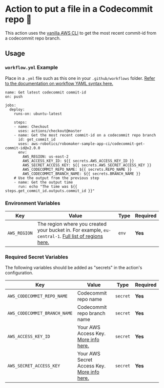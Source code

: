 # Action to put a file in a Codecommit repo 🔄

This action uses the [vanilla AWS CLI](https://docs.aws.amazon.com/cli/index.html) to get the most recent commit-id from a codecommit repo branch.


## Usage

### `workflow.yml` Example

Place in a `.yml` file such as this one in your `.github/workflows` folder. [Refer to the documentation on workflow YAML syntax here.](https://help.github.com/en/articles/workflow-syntax-for-github-actions)

```
name: Get latest codecommit commit-id
on: push

jobs:
  deploy:
    runs-on: ubuntu-latest

    steps:
    - name: Checkout
      uses: actions/checkout@master
    - name: Get the most recent commit-id on a codecommit repo branch
      id: get_commit_id
      uses: aws-robotics/robomaker-sample-app-ci/codecommit-get-commit-id@v2.0.0
      env:
        AWS_REGION: us-east-2
        AWS_ACCESS_KEY_ID: ${{ secrets.AWS_ACCESS_KEY_ID }}
        AWS_SECRET_ACCESS_KEY: ${{ secrets.AWS_SECRET_ACCESS_KEY }}
        AWS_CODECOMMIT_REPO_NAME: ${{ secrets.REPO_NAME }}
        AWS_CODECOMMIT_BRANCH_NAME: ${{ secrets.BRANCH_NAME }}
    # Use the output from the previous step
    - name: Get the output time
      run: echo "The time was ${{ steps.get_commit_id.outputs.commit_id }}"
```


### Environment Variables

| Key | Value | Type | Required |
| ------------- | ------------- | ------------- | ------------- |
| `AWS_REGION` | The region where you created your bucket in. For example, `eu-central-1`. [Full list of regions here.](https://docs.aws.amazon.com/AWSEC2/latest/UserGuide/using-regions-availability-zones.html#concepts-available-regions) | `env` | **Yes** |



### Required Secret Variables

The following variables should be added as "secrets" in the action's configuration.

| Key | Value | Type | Required |
| ------------- | ------------- | ------------- | ------------- |
| `AWS_CODECOMMIT_REPO_NAME` | Codecommit repo name | `secret` | **Yes** |
| `AWS_CODECOMMIT_BRANCH_NAME` | Codecommit repo branch name |`secret` | **Yes** |
| `AWS_ACCESS_KEY_ID` | Your AWS Access Key. [More info here.](https://docs.aws.amazon.com/general/latest/gr/managing-aws-access-keys.html) | `secret` | **Yes** |
| `AWS_SECRET_ACCESS_KEY` | Your AWS Secret Access Key. [More info here.](https://docs.aws.amazon.com/general/latest/gr/managing-aws-access-keys.html) | `secret` | **Yes** |
